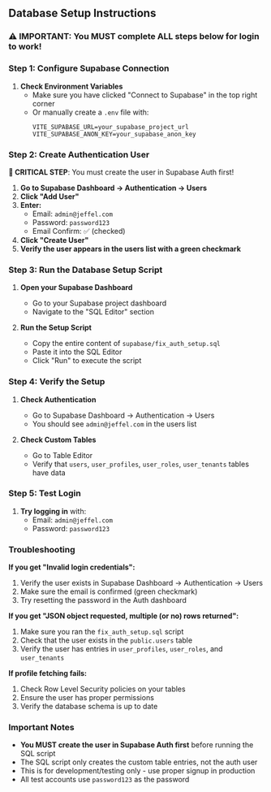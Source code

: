 ## Database Setup Instructions

### ⚠️ IMPORTANT: You MUST complete ALL steps below for login to work!

### Step 1: Configure Supabase Connection

1. **Check Environment Variables**
   - Make sure you have clicked "Connect to Supabase" in the top right corner
   - Or manually create a `.env` file with:
     ```
     VITE_SUPABASE_URL=your_supabase_project_url
     VITE_SUPABASE_ANON_KEY=your_supabase_anon_key
     ```

### Step 2: Create Authentication User

**🔴 CRITICAL STEP**: You must create the user in Supabase Auth first!

1. **Go to Supabase Dashboard → Authentication → Users**
2. **Click "Add User"**
3. **Enter:**
   - Email: `admin@jeffel.com`
   - Password: `password123`
   - Email Confirm: ✅ (checked)
4. **Click "Create User"**
5. **Verify the user appears in the users list with a green checkmark**

### Step 3: Run the Database Setup Script

1. **Open your Supabase Dashboard**
   - Go to your Supabase project dashboard
   - Navigate to the "SQL Editor" section

2. **Run the Setup Script**
   - Copy the entire content of `supabase/fix_auth_setup.sql`
   - Paste it into the SQL Editor
   - Click "Run" to execute the script

### Step 4: Verify the Setup

1. **Check Authentication**
   - Go to Supabase Dashboard → Authentication → Users
   - You should see `admin@jeffel.com` in the users list

2. **Check Custom Tables**
   - Go to Table Editor
   - Verify that `users`, `user_profiles`, `user_roles`, `user_tenants` tables have data

### Step 5: Test Login

1. **Try logging in** with:
   - Email: `admin@jeffel.com`
   - Password: `password123`

### Troubleshooting

**If you get "Invalid login credentials":**
1. Verify the user exists in Supabase Dashboard → Authentication → Users
2. Make sure the email is confirmed (green checkmark)
3. Try resetting the password in the Auth dashboard

**If you get "JSON object requested, multiple (or no) rows returned":**
1. Make sure you ran the `fix_auth_setup.sql` script
2. Check that the user exists in the `public.users` table
3. Verify the user has entries in `user_profiles`, `user_roles`, and `user_tenants`

**If profile fetching fails:**
1. Check Row Level Security policies on your tables
2. Ensure the user has proper permissions
3. Verify the database schema is up to date

### Important Notes

- **You MUST create the user in Supabase Auth first** before running the SQL script
- The SQL script only creates the custom table entries, not the auth user
- This is for development/testing only - use proper signup in production
- All test accounts use `password123` as the password